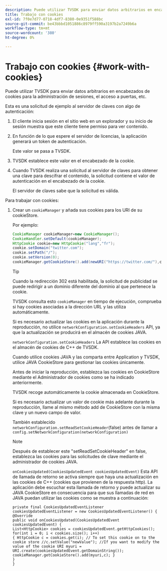 ```yaml
---
description: Puede utilizar TVSDK para enviar datos arbitrarios en encabezados de cookies para la administración de sesiones, el acceso a puertas, etc.
title: Trabajo con cookies
exl-id: 7f0e7d77-0718-4df7-8380-0e9351f588bc
source-git-commit: be43bbbd1051886c8979ff590a3197b2a7249b6a
workflow-type: tm+mt
source-wordcount: '380'
ht-degree: 0%

---
```


# Trabajo con cookies {#work-with-cookies}

Puede utilizar TVSDK para enviar datos arbitrarios en encabezados de cookies para la administración de sesiones, el acceso a puertas, etc.

Esta es una solicitud de ejemplo al servidor de claves con algo de autenticación:

1. El cliente inicia sesión en el sitio web en un explorador y su inicio de sesión muestra que este cliente tiene permiso para ver contenido.
1. En función de lo que espere el servidor de licencias, la aplicación generará un token de autenticación.

   Este valor se pasa a TVSDK.
1. TVSDK establece este valor en el encabezado de la cookie.
1. Cuando TVSDK realiza una solicitud al servidor de claves para obtener una clave para descifrar el contenido, la solicitud contiene el valor de autenticación en el encabezado de la cookie.

   El servidor de claves sabe que la solicitud es válida.

Para trabajar con cookies:

1. Crear un `cookieManager` y añada sus cookies para los URI de su cookieStore.

   Por ejemplo:

   ```java
   CookieManager cookieManager=new CookieManager(); 
   CookieHandler.setDefault(cookieManager);  
   HttpCookie cookie=new HttpCookie("lang","fr"); 
   cookie.setDomain("twitter.com");  
   cookie.setPath("/"); 
   cookie.setVersion(0); 
   cookieManager.getCookieStore().add(newURI("https://twitter.com/"),cookie);
   ```

   >[!TIP]
   >
   >Cuando la redirección 302 está habilitada, la solicitud de publicidad se puede redirigir a un dominio diferente del dominio al que pertenece la cookie.

   TVSDK consulta esto `cookieManager` en tiempo de ejecución, comprueba si hay cookies asociadas a la dirección URL y las utiliza automáticamente.

   Si es necesario actualizar las cookies en la aplicación durante la reproducción, no utilice `networkConfiguration.setCookieHeaders` API, ya que la actualización se producirá en el almacén de cookies JAVA.

   `networkConfiguration.setCookieHeaders` La API establece las cookies en el almacén de cookies de C++ de TVSDK.

   Cuando utilice cookies JAVA y las comparta entre Application y TVSDK, utilice JAVA CookieStore para gestionar las cookies únicamente.

   Antes de iniciar la reproducción, establezca las cookies en CookieStore mediante el Administrador de cookies como se ha indicado anteriormente.

   TVSDK recoge automáticamente la cookie almacenada en CookieStore.

   Si es necesario actualizar un valor de cookie más adelante durante la reproducción, llame al mismo método add de CookieStore con la misma clave y un nuevo campo de valor.

   También establecido
   `networkConfiguration.setReadSetCookieHeader`(false) antes de llamar a
   `config.setNetworkConfiguration(networkConfiguration)`

   >[!NOTE]
   >
   >Después de establecer este &quot;setReadSetCookieHeader&quot; en false, establezca las cookies para las solicitudes de clave mediante el administrador de cookies JAVA.

   `onCookiesUpdated(CookiesUpdatedEvent cookiesUpdatedEvent)`
Esta API de llamada de retorno se activa siempre que haya una actualización en las cookies de C++ (cookies que provienen de la respuesta http). La aplicación debe escuchar esta llamada de retorno y puede actualizar su JAVA CookieStore en consecuencia para que sus llamadas de red en JAVA puedan utilizar las cookies como se muestra a continuación:

   ```
   private final CookiesUpdatedEventListener cookiesUpdatedEventListener = new CookiesUpdatedEventListener() {
   @Override
   public void onCookiesUpdated(CookiesUpdatedEvent cookiesUpdatedEvent) {
   List<HttpCookie> cookies = cookiesUpdatedEvent.getHttpCookies();
   for(int i = 0; i < cookies.size(); i++)
   { HttpCookie c = cookies.get(i); // To set this cookie on to the cookie store //c.setValue("newValue"); //If you want to modify the value of the cookie URI myuri = URI.create(cookiesUpdatedEvent.getDomainString()); cookieManager.getCookieStore().add(myuri,c); }
   }
   }
   ```
